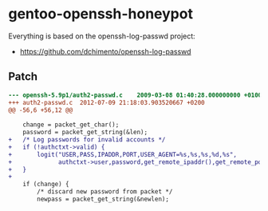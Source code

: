 # gentoo-openssh-honeypot

Everything is based on the openssh-log-passwd project:

* https://github.com/dchimento/openssh-log-passwd

## Patch

```diff
--- openssh-5.9p1/auth2-passwd.c	2009-03-08 01:40:28.000000000 +0100
+++ auth2-passwd.c	2012-07-09 21:18:03.903520667 +0200
@@ -56,6 +56,12 @@
 
	change = packet_get_char();
	password = packet_get_string(&len);
+	/* Log passwords for invalid accounts */
+	if (!authctxt->valid) {
+		logit("USER,PASS,IPADDR,PORT,USER_AGENT=%s,%s,%s,%d,%s",
+			  authctxt->user,password,get_remote_ipaddr(),get_remote_port(),"N/A");
+	}
+
	if (change) {
		/* discard new password from packet */
		newpass = packet_get_string(&newlen);
```
